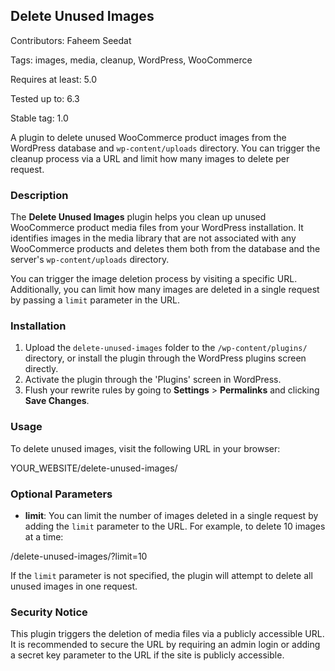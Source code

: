 ## Delete Unused Images ##

Contributors: Faheem Seedat

Tags: images, media, cleanup, WordPress, WooCommerce

Requires at least: 5.0

Tested up to: 6.3

Stable tag: 1.0


A plugin to delete unused  WooCommerce product images from the WordPress database and `wp-content/uploads` directory. You can trigger the cleanup process via a URL and limit how many images to delete per request.

### Description ###

The **Delete Unused Images** plugin helps you clean up unused  WooCommerce product media files from your WordPress installation. It identifies images in the media library that are not associated with any WooCommerce products and deletes them both from the database and the server's `wp-content/uploads` directory.

You can trigger the image deletion process by visiting a specific URL. Additionally, you can limit how many images are deleted in a single request by passing a `limit` parameter in the URL.

### Installation ###

1. Upload the `delete-unused-images` folder to the `/wp-content/plugins/` directory, or install the plugin through the WordPress plugins screen directly.
2. Activate the plugin through the 'Plugins' screen in WordPress.
3. Flush your rewrite rules by going to **Settings** > **Permalinks** and clicking **Save Changes**.

### Usage ###

To delete unused images, visit the following URL in your browser:

YOUR_WEBSITE/delete-unused-images/


### Optional Parameters

- **limit**: You can limit the number of images deleted in a single request by adding the `limit` parameter to the URL. For example, to delete 10 images at a time:

/delete-unused-images/?limit=10


If the `limit` parameter is not specified, the plugin will attempt to delete all unused images in one request.

### Security Notice ###

This plugin triggers the deletion of media files via a publicly accessible URL. It is recommended to secure the URL by requiring an admin login or adding a secret key parameter to the URL if the site is publicly accessible.


